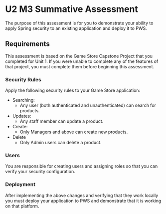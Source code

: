 # U2 M3 Summative Assessment

The purpose of this assessment is for you to demonstrate your ability to apply Spring security to an existing application and deploy it to PWS.

## Requirements

This assessment is based on the Game Store Capstone Project that you completed for Unit 1. If you were unable to complete any of the features of that project, you must complete them before beginning this assessment.

### Security Rules

Apply the following security rules to your Game Store application:

* Searching:
  * Any user (both authenticated and unauthenticated) can search for products.
* Updates:
  * Any staff member can update a product.
* Create:
  * Only Managers and above can create new products.
* Delete
  * Only Admin users can delete a product.

### Users

You are responsible for creating users and assigning roles so that you can verify your security configuration.

### Deployment

After implementing the above changes and verifying that they work locally you must deploy your application to PWS and demonstrate that it is working on that platform.